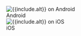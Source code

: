 <figure>
  <div class="site-figure-container">
    <img src='/assets/images/docs/get-started/android/{{include.image}}' alt='{{include.alt}} on Android' class='{{include.class}}'>
    <figcaption class="figure-caption">Android</figcaption>
  </div>
  <div class="site-figure-container">
    <img src='/assets/images/docs/get-started/ios/{{include.image}}' alt='{{include.alt}} on iOS' class='{{include.class}}'>
    <figcaption class="figure-caption">iOS</figcaption>
  </div>
</figure>